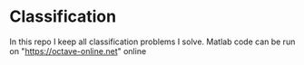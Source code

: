 # Classification
In this repo I keep all classification problems I solve.
Matlab code can be run on "https://octave-online.net" online
